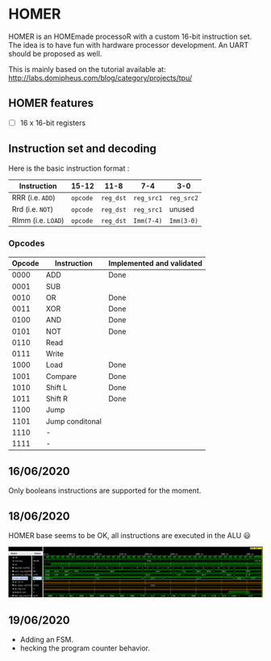 # HOMER
HOMER is an HOMEmade processoR with a custom 16-bit instruction set. The idea is to have fun with hardware processor development. An UART should be proposed as well.

This is mainly based on the tutorial available at: http://labs.domipheus.com/blog/category/projects/tpu/

## HOMER features

- [ ] 16 x 16-bit registers

## Instruction set and decoding

Here is the basic instruction format :

| Instruction        | 15-12    | 11-8      | 7-4        | 3-0        |
| ------------------ | -------- | --------- | ---------- | ---------- |
| RRR (i.e. `ADD`)   | `opcode` | `reg_dst` | `reg_src1` | `reg_src2` |
| Rrd (i.e. `NOT`)   | `opcode` | `reg_dst` | `reg_src1` | unused     |
| RImm (i.e. `LOAD`) | `opcode` | `reg_dst` | `Imm(7-4)` | `Imm(3-0)` |

### Opcodes

| Opcode | Instruction     | Implemented and validated |
| ------ | --------------- | ------------------------- |
| 0000   | ADD             | Done                      |
| 0001   | SUB             |                           |
| 0010   | OR              | Done                      |
| 0011   | XOR             | Done                      |
| 0100   | AND             | Done                      |
| 0101   | NOT             | Done                      |
| 0110   | Read            |                           |
| 0111   | Write           |                           |
| 1000   | Load            | Done                      |
| 1001   | Compare         | Done                      |
| 1010   | Shift L         | Done                      |
| 1011   | Shift R         | Done                      |
| 1100   | Jump            |                           |
| 1101   | Jump conditonal |                           |
| 1110   | -               |                           |
| 1111   | -               |                           |

## 16/06/2020

Only booleans instructions are supported for the moment.

## 18/06/2020

HOMER base seems to be OK, all instructions are executed in the ALU :smiley:

![test](./img/testbench_base.png)

## 19/06/2020

- Adding an FSM.
- hecking the program counter behavior.



